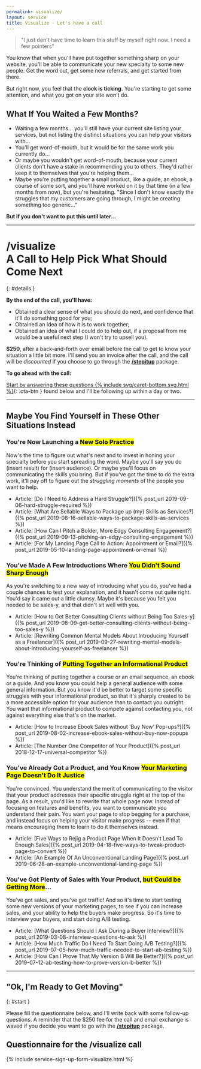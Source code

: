```yaml
---
permalink: visualize/
layout: service
title: Visualize - Let's have a call
---
```


<div class="pitch-lead-up" markdown="1">

<div class="situation-quotes" markdown="1">

> "I just don't have time to learn this stuff by myself right now. I need a few pointers"

</div>

<div class="pitch-lead-up-block" markdown="1">

You know that when you'll have put together something sharp on your website, you'll be able to communicate your new specialty to some new people. Get the word out, get some new referrals, and get started from there.

But right now, you feel that the **clock is ticking**. You're starting to get some attention, and what you got on your site won't do.

</div>

<div class="pitch-lead-up-block" markdown="1">

<aside markdown="1">

## What If You Waited a Few Months?

* Waiting a few months... you'll still have your current site listing your services, but not listing the distinct situations you can help your visitors with...
* You'll get word-of-mouth, but it would be for the same work you currently do...
* Or maybe you wouldn't get word-of-mouth, because your current clients don't have a stake in recommending you to others. They'd rather keep it to themselves that you're helping them...
* Maybe you're putting together a small product, like a guide, an ebook, a course of some sort, and you'll have worked on it by that time (in a few months from now), but you're hesitating. "Since I don't know exactly the struggles that my customers are going through, I might be creating something too generic..."

</aside>

</div>

<div class="pitch-lead-up-block" markdown="1">

**But if you don't want to put this until later...**

</div>

</div>

---

# /visualize<br>A Call to Help Pick What Should Come Next
{: #details }

**By the end of the call, you'll have:**

* Obtained a clear sense of what you should do next, and confidence that it'll do something good for you;
* Obtained an idea of how it is to work together;
* Obtained an idea of what I could do to help out, if a proposal from me would be a useful next step (I won't try to upsell you).

**$250**, after a back-and-forth over email before the call to get to know your situation a little bit more. I'll send you an invoice after the call, and the call will be _discounted_ if you choose to go through the **[/stepitup](/stepitup)** package.

**To go ahead with the call:**

[Start by answering these questions {% include svg/caret-bottom.svg.html %}](#start){: .cta-btn } found below and I'll be following up within a day or two.

---

## Maybe You Find Yourself in These Other Situations Instead

### You're Now Launching a <mark>New Solo Practice</mark>

Now's the time to figure out what's next and to invest in honing your specialty before you start spreading the word. Maybe you'll say you do (insert result) for (insert audience). Or maybe you'll focus on communicating the skills you bring. But if you've got the time to do the extra work, it'll pay off to figure out the _struggling moments_ of the people you want to help.

* Article: [Do I Need to Address a Hard Struggle?]({% post_url 2019-09-06-hard-struggle-required %})
* Article: [What Are Sellable Ways to Package up (my) Skills as Services?]({% post_url 2019-08-16-sellable-ways-to-package-skills-as-services %})
* Article: [How Can I Pitch a Bolder, More Edgy Consulting Engagement?]({% post_url 2019-09-13-pitching-an-edgy-consulting-engagement %})
* Article: [For My Landing Page Call to Action: Appointment or Email?]({% post_url 2019-05-10-landing-page-appointment-or-email %})

### You've Made A Few Introductions Where <mark>You Didn't Sound Sharp Enough</mark>

As you're switching to a new way of introducing what you do, you've had a couple chances to test your explanation, and it hasn't come out quite right. You'd say it came out a little clumsy. Maybe it's because you felt you needed to be sales-y, and that didn't sit well with you.

* Article: [How to Get Better Consulting Clients without Being Too Sales-y]({% post_url 2019-08-09-get-better-consulting-clients-without-being-too-sales-y %})  
* Article: [Rewriting Common Mental Models About Introducing Yourself as a Freelancer]({% post_url 2019-09-27-rewriting-mental-models-about-introducing-yourself-as-freelancer %})

### You're Thinking of <mark>Putting Together an Informational Product</mark>

You're thinking of putting together a course or an email sequence, an ebook or a guide. And you know you could help a general audience with some general information. But you know it'd be better to target some specific struggles with your informational product, so that it's sharply created to be a more accessible option for your audience than to contact you outright. You want that informational product to compete against contacting you, not against everything else that's on the market.

* Article: [How to Increase Ebook Sales without ‘Buy Now’ Pop-ups?]({% post_url 2019-08-02-increase-ebook-sales-without-buy-now-popups %})
* Article: [The Number One Competitor of Your Product]({% post_url 2018-12-17-universal-competitor %})

### You've Already Got a Product, and You Know <mark>Your Marketing Page Doesn't Do It Justice</mark>

You're convinced. You understand the merit of communicating to the visitor that your product addresses their specific struggle right at the top of the page. As a result, you'd like to rewrite that whole page now. Instead of focusing on features and benefits, you want to communicate you understand their pain. You want your page to stop begging for a purchase, and instead focus on helping your visitor make progress -- even if that means encouraging them to learn to do it themselves instead.

* Article: [Five Ways to Rejig a Product Page When It Doesn't Lead To Enough Sales]({% post_url 2019-04-18-five-ways-to-tweak-product-page-to-convert %})
* Article: [An Example Of An Unconventional Landing Page]({% post_url 2019-06-28-an-example-unconventional-landing-page %})

### You've Got Plenty of Sales with Your Product, <mark>but Could be Getting More</mark>...

You've got sales, and you've got traffic! And so it's time to start testing some new versions of your marketing pages, to see if you can increase sales, and your ability to help the buyers make progress. So it's time to interview your buyers, and start doing A/B testing.

* Article: [What Questions Should I Ask During a Buyer Interview?]({% post_url 2019-03-08-interview-questions-to-ask %})
* Article: [How Much Traffic Do I Need To Start Doing A/B Testing?]({% post_url 2019-07-05-how-much-traffic-needed-to-start-ab-testing %})
* Article: [How Can I Prove That My Version B Will Be Better?]({% post_url 2019-07-12-ab-testing-how-to-prove-version-b-better %})

---

## "Ok, I'm Ready to Get Moving"
{: #start }

Please fill the questionnaire below, and I'll write back with some follow-up questions. A reminder that the $250 fee for the call and email exchange is waved if you decide you want to go with the **[/stepitup](/stepitup)** package.

## Questionnaire for the /visualize call

{% include service-sign-up-form-visualize.html %}
